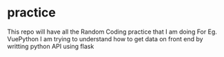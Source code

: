# practice
This repo will have all the Random Coding practice that I am doing
For Eg. VuePython I am trying to understand how to get data on front end by writting python API using flask

